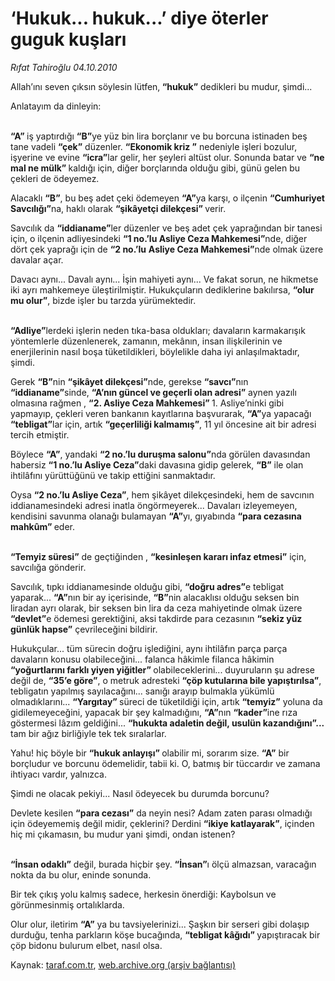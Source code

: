 # ‘Hukuk... hukuk...’ diye öterler guguk kuşları

*Rıfat Tahiroğlu 04.10.2010*

<div class="yazi"><p>Allah’ını seven çıksın söylesin lütfen,<b> “hukuk”</b> dedikleri bu mudur, şimdi...</p>
<p>Anlatayım da dinleyin:</p>
<p><b><br/>“A” </b>iş yaptırdığı <b>“B”</b>ye yüz bin lira borçlanır ve bu borcuna istinaden beş tane vadeli <b>“çek”</b> düzenler. <b>“Ekonomik kriz ”</b> nedeniyle işleri bozulur, işyerine ve evine <b>“icra”</b>lar gelir, her şeyleri altüst olur. Sonunda batar ve <b>“ne mal ne mülk” </b>kaldığı için, diğer borçlarında olduğu gibi, günü gelen bu çekleri de ödeyemez.</p>
<p>Alacaklı <b>“B”</b>, bu beş adet çeki ödemeyen <b>“A”</b>ya karşı, o ilçenin <b>“Cumhuriyet</b> <b>Savcılığı”</b>na, haklı olarak <b>“şikâyetçi dilekçesi” </b>verir.</p>
<p>Savcılık da <b>“iddianame”</b>ler düzenler ve beş adet çek yaprağından bir tanesi için, o ilçenin adliyesindeki <b>“1 no.’lu Asliye Ceza Mahkemesi”</b>nde, diğer dört çek yaprağı için de <b>“2 no.’lu</b> <b>Asliye Ceza Mahkemesi”</b>nde olmak üzere davalar açar.</p>
<p>Davacı aynı... Davalı aynı... İşin mahiyeti aynı... Ve fakat sorun, ne hikmetse iki ayrı mahkemeye üleştirilmiştir. Hukukçuların dediklerine bakılırsa, <b>“olur mu olur”</b>, bizde işler bu tarzda yürümektedir.</p>
<p><b><br/>“Adliye”</b>lerdeki işlerin neden tıka-basa oldukları; davaların karmakarışık yöntemlerle düzenlenerek, zamanın, mekânın, insan ilişkilerinin ve enerjilerinin nasıl boşa tüketildikleri, böylelikle daha iyi anlaşılmaktadır, şimdi. </p>
<p>Gerek <b>“B”</b>nin <b>“şikâyet dilekçesi”</b>nde, gerekse <b>“savcı”</b>nın <b>“iddianame”</b>sinde, <b>“A’nın güncel ve geçerli olan adresi”</b> aynen yazılı olmasına rağmen , <b>“2. Asliye Ceza Mahkemesi” </b>1. Asliye’ninki gibi yapmayıp, çekleri veren bankanın kayıtlarına başvurarak, <b>“A”</b>ya yapacağı <b>“tebligat”</b>lar için, artık <b>“geçerliliği kalmamış”</b>, 11 yıl öncesine ait bir adresi tercih etmiştir.</p>
<p>Böylece <b>“A”</b>, yandaki <b>“2 no.’lu duruşma salonu”</b>nda görülen davasından habersiz <b>“1 no.’lu Asliye Ceza”</b>daki davasına gidip gelerek, <b>“B”</b> ile olan ihtilâfını yürüttüğünü ve takip ettiğini sanmaktadır.</p>
<p>Oysa <b>“2 no.’lu Asliye Ceza”</b>, hem şikâyet dilekçesindeki, hem de savcının iddianamesindeki adresi inatla öngörmeyerek... Davaları izleyemeyen, kendisini savunma olanağı bulamayan <b>“A”</b>yı, gıyabında <b>“para cezasına mahkûm” </b>eder.</p>
<p><b><br/>“Temyiz süresi”</b> de geçtiğinden , <b>“kesinleşen kararı infaz etmesi”</b> için, savcılığa gönderir.</p>
<p>Savcılık, tıpkı iddianamesinde olduğu gibi, <b>“doğru adres”</b>e tebligat yaparak... <b>“A”</b>nın bir ay içerisinde, <b>“B”</b>nin alacaklısı olduğu seksen bin liradan ayrı olarak, bir seksen bin lira da ceza mahiyetinde olmak üzere <b>“devlet”</b>e ödemesi gerektiğini, aksi takdirde para cezasının <b>“sekiz yüz günlük hapse”</b> çevrileceğini bildirir.</p>
<p>Hukukçular... tüm sürecin doğru işlediğini, aynı ihtilâfın parça parça davaların konusu olabileceğini... falanca hâkimle filanca hâkimin <b>“yoğurtlarını farklı yiyen yiğitler” </b>olabileceklerini... duyuruların şu adrese değil de, <b>“35’e göre”</b>, o metruk adresteki <b>“çöp kutularına bile yapıştırılsa”</b>, tebligatın yapılmış sayılacağını... sanığı arayıp bulmakla yükümlü olmadıklarını... <b>“Yargıtay” </b>süreci de tüketildiği için, artık <b>“temyiz”</b> yoluna da gidilemeyeceğini, yapacak bir şey kalmadığını, <b>“A”</b>nın <b>“kader”</b>ine rıza göstermesi lâzım geldiğini... <b>“hukukta adaletin değil, usulün kazandığını”...</b> tam bir ağız birliğiyle tek tek sıralarlar.</p>
<p>Yahu! hiç böyle bir <b>“hukuk anlayışı” </b>olabilir mi, sorarım size. <b>“A”</b> bir borçludur ve borcunu ödemelidir, tabii ki. O, batmış bir tüccardır ve zamana ihtiyacı vardır, yalnızca.</p>
<p>Şimdi ne olacak pekiyi... Nasıl ödeyecek bu durumda borcunu?</p>
<p>Devlete kesilen <b>“para cezası”</b> da neyin nesi? Adam zaten parası olmadığı için ödeyememiş değil midir, çeklerini? Derdini <b>“ikiye katlayarak”</b>, içinden hiç mi çıkamasın, bu mudur yani şimdi, ondan istenen?</p>
<p><b><br/>“İnsan odaklı”</b> değil, burada hiçbir şey. <b>“İnsan”</b>ı ölçü almazsan, varacağın nokta da bu olur, eninde sonunda.</p>
<p>Bir tek çıkış yolu kalmış sadece, herkesin önerdiği: Kaybolsun ve görünmesinmiş ortalıklarda.</p>
<p>Olur olur, iletirim <b>“A”</b> ya bu tavsiyelerinizi... Şaşkın bir serseri gibi dolaşıp durduğu, tenha parkların köşe bucağında, <b>“tebligat kâğıdı” </b>yapıştıracak bir çöp bidonu bulurum elbet, nasıl olsa.</p></div>

Kaynak: [taraf.com.tr](http://www.taraf.com.tr:80/rifat-tahiroglu/makale-hukuk-hukuk-diye-oterler-guguk-kuslari.htm), [web.archive.org (arşiv bağlantısı)](http://web.archive.org/web/20101005235700/http://www.taraf.com.tr:80/rifat-tahiroglu/makale-hukuk-hukuk-diye-oterler-guguk-kuslari.htm)
